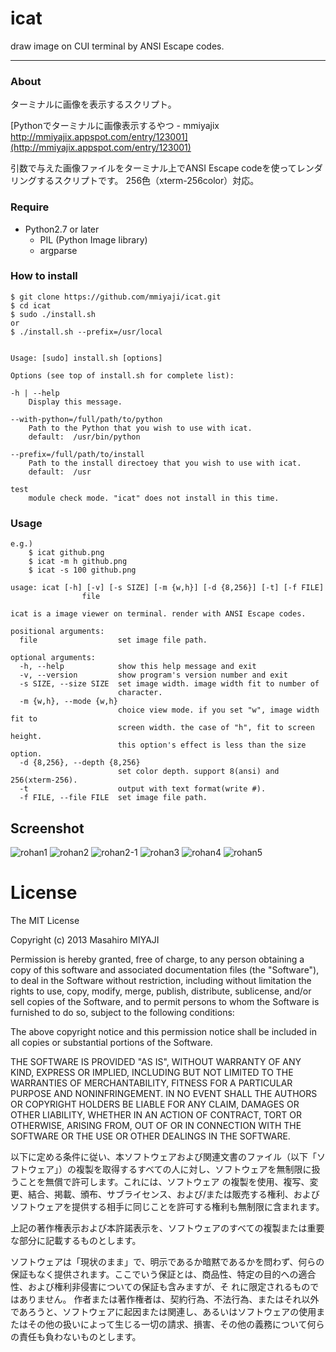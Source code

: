 icat
=====

draw image on CUI terminal by ANSI Escape codes.

------------------
### About
ターミナルに画像を表示するスクリプト。

[Pythonでターミナルに画像表示するやつ - mmiyajix http://mmiyajix.appspot.com/entry/123001](http://mmiyajix.appspot.com/entry/123001)

引数で与えた画像ファイルをターミナル上でANSI Escape codeを使ってレンダリングするスクリプトです。
256色（xterm-256color）対応。

### Require
- Python2.7 or later
    - PIL (Python Image Iibrary)
    - argparse

### How to install
    $ git clone https://github.com/mmiyaji/icat.git
    $ cd icat
    $ sudo ./install.sh
    or
    $ ./install.sh --prefix=/usr/local


    Usage: [sudo] install.sh [options]

    Options (see top of install.sh for complete list):

    -h | --help
        Display this message.

    --with-python=/full/path/to/python
        Path to the Python that you wish to use with icat.
        default:  /usr/bin/python

    --prefix=/full/path/to/install
        Path to the install directoey that you wish to use with icat.
        default:  /usr

    test
        module check mode. "icat" does not install in this time.


### Usage
    e.g.)
        $ icat github.png
        $ icat -m h github.png
        $ icat -s 100 github.png

    usage: icat [-h] [-v] [-s SIZE] [-m {w,h}] [-d {8,256}] [-t] [-f FILE]
                    file

    icat is a image viewer on terminal. render with ANSI Escape codes.

    positional arguments:
      file                  set image file path.

    optional arguments:
      -h, --help            show this help message and exit
      -v, --version         show program's version number and exit
      -s SIZE, --size SIZE  set image width. image width fit to number of
                            character.
      -m {w,h}, --mode {w,h}
                            choice view mode. if you set "w", image width fit to
                            screen width. the case of "h", fit to screen height.
                            this option's effect is less than the size option.
      -d {8,256}, --depth {8,256}
                            set color depth. support 8(ansi) and 256(xterm-256).
      -t                    output with text format(write #).
      -f FILE, --file FILE  set image file path.

## Screenshot
![rohan1](http://mmiyajix.appspot.com/download/aghtbWl5YWppeHIQCxIIUG9zdERhdGEYio8IDA/Screen%20Shot%202013-06-06%20at%2010.41.51%20PM.png)
![rohan2](http://mmiyajix.appspot.com/download/aghtbWl5YWppeHIQCxIIUG9zdERhdGEY4sgHDA/Screen%20Shot%202013-06-06%20at%2012.10.28%20AM.png)
![rohan2-1](http://mmiyajix.appspot.com/download/aghtbWl5YWppeHIQCxIIUG9zdERhdGEYiY8IDA/Screen%20Shot%202013-06-06%20at%2010.37.13%20PM.png)
![rohan3](http://mmiyajix.appspot.com/download/aghtbWl5YWppeHIQCxIIUG9zdERhdGEYmeAHDA/2013-06-05-223145_1280x800_scrot.png)
![rohan4](http://mmiyajix.appspot.com/download/aghtbWl5YWppeHIQCxIIUG9zdERhdGEY0fcHDA/2013-06-06-221022_1280x800_scrot.png)
![rohan5](http://mmiyajix.appspot.com/download/aghtbWl5YWppeHIQCxIIUG9zdERhdGEYqrEHDA/Screen%20Shot%202013-06-05%20at%2010.59.26%20PM.png)

# License
The MIT License


Copyright (c) 2013 Masahiro MIYAJI


Permission is hereby granted, free of charge, to any person obtaining a copy of this software and associated documentation files (the "Software"), to deal in the Software without restriction, including without limitation the rights to use, copy, modify, merge, publish, distribute, sublicense, and/or sell copies of the Software, and to permit persons to whom the Software is furnished to do so, subject to the following conditions:

The above copyright notice and this permission notice shall be included in all copies or substantial portions of the Software.

THE SOFTWARE IS PROVIDED "AS IS", WITHOUT WARRANTY OF ANY KIND, EXPRESS OR IMPLIED, INCLUDING BUT NOT LIMITED TO THE WARRANTIES OF MERCHANTABILITY, FITNESS FOR A PARTICULAR PURPOSE AND NONINFRINGEMENT. IN NO EVENT SHALL THE AUTHORS OR COPYRIGHT HOLDERS BE LIABLE FOR ANY CLAIM, DAMAGES OR OTHER LIABILITY, WHETHER IN AN ACTION OF CONTRACT, TORT OR OTHERWISE, ARISING FROM, OUT OF OR IN CONNECTION WITH THE SOFTWARE OR THE USE OR OTHER DEALINGS IN THE SOFTWARE.

以下に定める条件に従い、本ソフトウェアおよび関連文書のファイル（以下「ソフトウェア」）の複製を取得するすべての人に対し、ソフトウェアを無制限に扱うことを無償で許可します。これには、ソフトウェア
の複製を使用、複写、変更、結合、掲載、頒布、サブライセンス、および/または販売する権利、およびソフトウェアを提供する相手に同じことを許可する権利も無制限に含まれます。

上記の著作権表示および本許諾表示を、ソフトウェアのすべての複製または重要な部分に記載するものとします。

ソフトウェアは「現状のまま」で、明示であるか暗黙であるかを問わず、何らの保証もなく提供されます。ここでいう保証とは、商品性、特定の目的への適合性、および権利非侵害についての保証も含みますが、そ
れに限定されるものではありません。 作者または著作権者は、契約行為、不法行為、またはそれ以外であろうと、ソフトウェアに起因または関連し、あるいはソフトウェアの使用またはその他の扱いによって生じる一切の請求、損害、その他の義務について何らの責任も負わないものとします。
